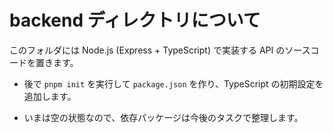 <!-- このファイルは backend ディレクトリの目的を記録します -->
# backend ディレクトリについて
<!-- 役割を一文で説明します -->
このフォルダには Node.js (Express + TypeScript) で実装する API のソースコードを置きます。
<!-- 後続ステップで行う作業の道しるべを書きます -->
- 後で `pnpm init` を実行して `package.json` を作り、TypeScript の初期設定を追加します。
<!-- まだ依存を入れていないことを明確にします -->
- いまは空の状態なので、依存パッケージは今後のタスクで整理します。